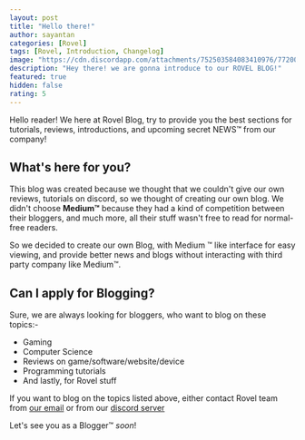 ```yaml
---
layout: post
title: "Hello there!"
author: sayantan
categories: [Rovel]
tags: [Rovel, Introduction, Changelog]
image: "https://cdn.discordapp.com/attachments/752503584083410976/772005930316726292/20201031_112035_0000.png"
description: "Hey there! we are gonna introduce to our ROVEL BLOG!"
featured: true
hidden: false
rating: 5
---
```


Hello reader! We here at Rovel Blog, try to provide you the best sections for tutorials, reviews, introductions, and upcoming secret NEWS™ from our company!

## What's here for you?

This blog was created because we thought that we couldn't give our own reviews, tutorials on discord, so we thought of creating our own blog. We didn't choose **Medium™** because they had a kind of competition between their bloggers, and much more, all their stuff wasn't free to read for normal-free readers.

So we decided to create our own Blog, with Medium ™ like interface for easy viewing, and provide better news and blogs without interacting with third party company like Medium™.

## Can I apply for Blogging?

Sure, we are always looking for bloggers, who want to blog on these topics:-
- Gaming
- Computer Science
- Reviews on game/software/website/device
- Programming tutorials
- And lastly, for Rovel stuff

If you want to blog on the topics listed above, either contact Rovel team from [our email](support@rovelstars.ga) or from our [discord server](https://discord.gg/Rf3xPMm)

Let's see you as a Blogger™ *soon*!